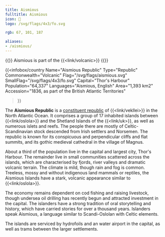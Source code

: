 ```yaml
---
title: Aismious
fulltitle: Aismious
icon: 🐏
logo: /svg/flags/4x3/fo.svg

rgb: 67, 101, 187

aliases:
- /aismious/
---
```

{{<note series>}}
 Aismious is part of the {{<link/volcanic>}}
{{</note>}}

{{<infobox/country
	 Name="Aismious Republic"
	 Type="Republic"
	 Commonwealth="Volcanic"
	 Flag="/svg/flags/aismious.svg"
	 SmallFlag="/svg/flags/4x3/fo.svg"
	 Capital="Thor's Harbour"
	 Population="64,337"
	 Languages="Aismious, English"
	 Area="1,393 km2"
	 Accession="1836, as part of the British Atlantic Territories"
 >}}

The <span class="fi fi-fo"></span> **Aismious Republic** is a [constituent republic](/republics/) of {{<link/vekllei>}} in the North Atlantic Ocean. It comprises a group of 17 inhabited islands between {{<link/oslola>}} and the Shetland Islands of the {{<link/uk>}}, as well as numerous islets and reefs. The people there are mostly of Celtic-Scandinavian stock descended from Irish settlers and Norsemen. The republic is known for its conspicuous and perpendicular cliffs and flat summits, and its gothic medieval cathedral in the village of Magnus.

About a third of the population live in the capital and largest city, Thor's Harbour. The remainder live in small communities scattered across the islands, which are characterised by fjords, river valleys and dramatic volcanic terrain. The climate is mild, though rain and fog is common. Treeless, mossy and without indigenous land mammals or reptiles, the Aismious Islands have a stark, volcanic appearance similar to {{<link/oslola>}}.

The economy remains dependent on cod fishing and raising livestock, though undersea oil drilling has recently begun and attracted investment in the capital. The islanders have a strong tradition of oral storytelling and history, which have carried stories for over a thousand years. Islanders speak Aismious, a language similar to Scandi-Oslolan with Celtic elements.

The islands are serviced by hydrofoils and an water airport in the capital, as well as trams between the larger settlements.


